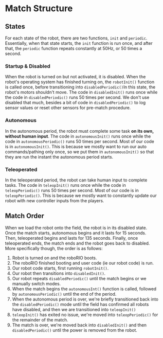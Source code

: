 # Match Structure

## States

For each state of the robot, there are two functions, `init` and `periodic`. Essentially, when that state starts, the `init` function is run once, and after that, the `periodic` function repeats constantly at 50Hz, or 50 times a second.

### Startup & Disabled

When the robot is turned on but not activated, it is disabled. When the robot's operating system has finished turning on, the `robotInit()` function is called once, before transitioning into `disabledPeriodic()`In this state, the robot's motors shouldn't move. The code in `disabledInit()` runs once while the code in `disabledPeriodic()` runs 50 times per second. We don't use disabled that much, besides a bit of code in `disabledPeriodic()` to log sensor values or reset other sensors for pre-match procedure.

### Autonomous

In the autonomous period, the robot must complete some task **on its own, without human input**. The code in `autonomousInit()` runs once while the code in `autonomousPeriodic()` runs 50 times per second. Most of our code is in `autonomousInit()`. This is because we mostly want to run our auto commands/pathing only once, so we put them in `autonomousInit()` so that they are run the instant the autonomous period starts.  

### Teleoperated

In the teleoperated period, the robot can take human input to complete tasks. The code in `teleopInit()` runs once while the code in `teleopPeriodic()` runs 50 times per second. Most of our code is in `teleopPeriodic()`. This is because we mostly want to constantly update our robot with new controller inputs from the players.

## Match Order

When we load the robot onto the field, the robot is in its disabled state. Once the match starts, autonomous begins and it lasts for 15 seconds. Then, teleoperated begins and lasts for 135 seconds. Finally, once teleoperated ends, the match ends and the robot goes back to disabled.  More specifically though, the order is as follows:

1. Robot is turned on and the roboRIO boots.
2. The roboRIO finished booting and user code (ie our robot code) is run.
3. Our robot code starts, first running `robotInit()`.
4. Our robot then transitions into `disabledInit()`.
5. Our robot repeats `disabledPeriodic()` until the match begins or we manually switch modes.
6. When the match begins the `autonomousInt()` function is called, followed by `autonomousPeriodic()` until the end of the period.
7. When the autonomous period is over, we're briefly transitioned back into the `disabledPeriodic()` mode until the field has confirmed all robots have disabled, and then we are transitioned into `teleopInit()`
8. `teleopInit()` has exited no issue, we're moved into `teleopPeriodic()` for the remainder of the match.
9. The match is over, we're moved back into `disabledInit()` and then `disabledPeriodic()` until the power is removed from the robot.
